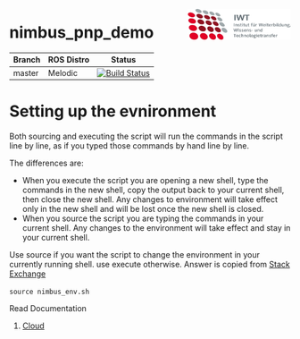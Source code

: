 <img src="./doc/images/IWT.png" align="right"
     title="IWT logo" width="184" height="55">

# nimbus_pnp_demo

|Branch    | ROS Distro | Status    |
|----------|------------|-----------|
|master    | Melodic    |[![Build Status](https://travis-ci.com/prachandabhanu/nimbus_pnp_demo.svg?token=yqkyfk4FvxS9Ln2vKCUM&branch=master)](https://travis-ci.com/prachandabhanu/nimbus_pnp_demo)|

# Setting up the evnironment
Both sourcing and executing the script will run the commands in the script line by line, as if you typed those commands by hand line by line.

The differences are:
* When you execute the script you are opening a new shell, type the commands in the new shell, copy the output back to your current shell, then close the new shell. Any changes to environment will take effect only in the new shell and will be lost once the new shell is closed.
* When you source the script you are typing the commands in your current shell. Any changes to the environment will take effect and stay in your current shell.

Use source if you want the script to change the environment in your currently running shell. use execute otherwise.
Answer is copied from [Stack Exchange](https://superuser.com/questions/176783/what-is-the-difference-between-executing-a-bash-script-vs-sourcing-it)

`source nimbus_env.sh`

Read Documentation
1. [Cloud](https://github.com/prachandabhanu/nimbus_pnp_demo/blob/master/doc/rosdoc/detector/doc/html/index.html)